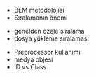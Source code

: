 - BEM metodolojisi
- Sıralamanın önemi
* genelden özele sıralama
* dosya yükleme sıralaması
- Preprocessor kullanımı
- medya objesi
- ID vs Class
